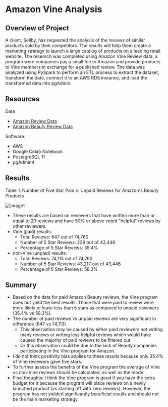 # Amazon Vine Analysis
## Overview of Project
A client, Sellby, has requested the analysis of the reviews of similar products sold by their competitors. The results will help them create a marketing strategy to launch a large catalog of products on a leading retail website. The research was completed using Amazon Vine Review data, a program were companies pay a small fee to Amazon and provide products to Vine members in exchange for a published review. The data was analyzed using PySpark to perform an ETL process to extract the dataset, transform the data, connect it to an AWS RDS instance, and load the transformed data into pgAdmin. 

## Resources
Data
* [Amazon Review Data](https://s3.amazonaws.com/amazon-reviews-pds/tsv/index.txt)
* [Amazon Beauty Review Data](https://s3.amazonaws.com/amazon-reviews-pds/tsv/amazon_reviews_us_Beauty_v1_00.tsv.gz)

Software:
* AWS
* Google Colab Notebook
* PostegreSQL 11
* pgAdmin4

## Results
Table 1. Number of Five Star Paid v. Unpaid Reviews for Amazon's Beauty Products

![image1](https://user-images.githubusercontent.com/57520471/175845715-36c276cb-3917-4d2a-812d-9cb7f958d727.png)

* These results are based on reviewers that have written more than or equal to 20 reviews and have 50% or above voted "helpful" reviews by other reviewers.
* Vine (paid) results:
  * Total Reviews: 647 out of 74,760
  * Number of 5 Star Reviews: 229 out of 43,446
  * Percentage of 5 Star Reviews: 35.4%
* non-Vine (unpaid) results:
  * Total Reviews: 74,113 out of 74,760
  * Number of 5 Star Reviews: 43,217 out of 43,446
  * Percentage of 5 Star Reviews: 58.3%

## Summary 
* Based on the data for paid Amazon Beauty reviews, the Vine program does not yield the best results. Those that were paid to review were more likely to leave less than 5 stars as compared to unpaid reviewers (35.4% vs 58.3%). 
* The number of paid reviews vs unpaid reviews are very significant in difference (647 vs 74,113). 
  * This observation may be caused by either paid reviewers not writing many reviews or writing less helpful reviews which would have caused the majority of paid reviews to be filtered out. 
  * Or this observation could be due to the lack of Beauty companies participating in the Vine program for Amazon. 
* I do not think positivity bias applies to these results because only 35.4% of Vine reviewers gave five stars. 
* To further assess the benefits of the Vine program the average of Vine vs non-Vine reviews should be calculated, as well as the mode.
* Final thoughts: I think the Vine program is good if you have the extra budget for it because the program will place reviews on a newly launched product (vs starting off with zero reviews). However, the program has not yielded significantly beneficial results and should not be the main marketing strategy. 
